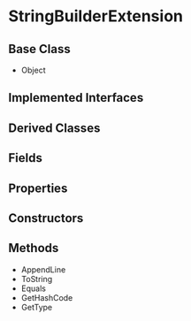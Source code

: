 # StringBuilderExtension
## Base Class
- Object
## Implemented Interfaces
## Derived Classes
## Fields
## Properties
## Constructors
## Methods
- AppendLine
- ToString
- Equals
- GetHashCode
- GetType
